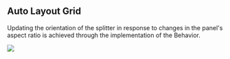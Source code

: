 ## Auto Layout Grid

Updating the orientation of the splitter in response to changes in the panel's aspect ratio is achieved through the implementation of the Behavior.

![](figures/AutoLayoutGrid.gif)
